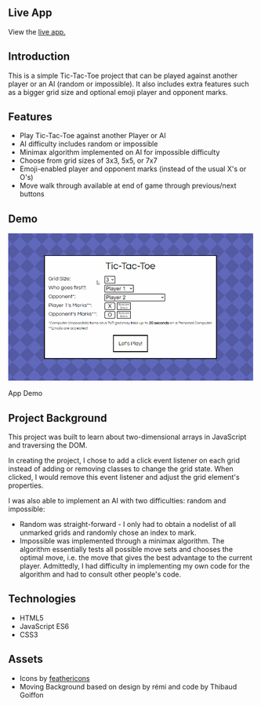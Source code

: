## Live App
View the [live app.](https://theianmilan.github.io/avion/Avion%20Projects/Tic-Tac-Toe/index.html)

## Introduction

This is a simple Tic-Tac-Toe project that can be played against another player or an AI (random or impossible). It also includes extra features such as a bigger grid size and optional emoji player and opponent marks. 

## Features
* Play Tic-Tac-Toe against another Player or AI
* AI difficulty includes random or impossible
* Minimax algorithm implemented on AI for impossible difficulty
* Choose from grid sizes of 3x3, 5x5, or 7x7
* Emoji-enabled player and opponent marks (instead of the usual X's or O's)
* Move walk through available at end of game through previous/next buttons

## Demo

<p float = 'left'>
    <img src="https://github.com/theIanMilan/avion/blob/main/Avion%20Projects/Tic-Tac-Toe/assets/tictactoe_gif.gif" alt="App Demo" width="500" height="300">
    <p>App Demo</p>
</p>

## Project Background

This project was built to learn about two-dimensional arrays in JavaScript and traversing the DOM.

In creating the project, I chose to add a click event listener on each grid instead of adding or removing classes to change the grid state. When clicked, I would remove this event listener and adjust the grid element's properties.

I was also able to implement an AI with two difficulties: random and impossible:
* Random was straight-forward - I only had to obtain a nodelist of all unmarked grids and randomly chose an index to mark.
* Impossible was implemented through a minimax algorithm. The algorithm essentially tests all possible move sets and chooses the optimal move, i.e. the move that gives the best advantage to the current player. Admittedly, I had difficulty in implementing my own code for the algorithm and had to consult other people's code.

## Technologies

* HTML5
* JavaScript ES6
* CSS3

## Assets
* Icons by [feathericons](https://feathericons.com/)
* Moving Background based on design by rémi and code by Thibaud Goiffon
